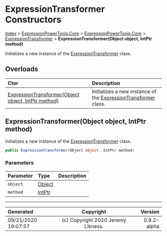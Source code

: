 ﻿# ExpressionTransformer Constructors

[Index](../index.md) > [ExpressionPowerTools.Core](ExpressionPowerTools.Core.a.md) > [ExpressionPowerTools.Core](ExpressionPowerTools.Core.n.md) > [ExpressionTransformer](ExpressionPowerTools.Core.ExpressionTransformer.cs.md) > **ExpressionTransformer(Object object, IntPtr method)**

Initializes a new instance of the [ExpressionTransformer](ExpressionPowerTools.Core.ExpressionTransformer.cs.md) class.

## Overloads

| Ctor | Description |
| :-- | :-- |
| [ExpressionTransformer(Object object, IntPtr method)](#expressiontransformerobject-object-intptr-method) | Initializes a new instance of the [ExpressionTransformer](ExpressionPowerTools.Core.ExpressionTransformer.cs.md) class. |

## ExpressionTransformer(Object object, IntPtr method)

Initializes a new instance of the [ExpressionTransformer](ExpressionPowerTools.Core.ExpressionTransformer.cs.md) class.

```csharp
public ExpressionTransformer(Object object, IntPtr method)
```

### Parameters

| Parameter | Type | Description |
| :-- | :-- | :-- |
| `object` | [Object](https://docs.microsoft.com/dotnet/api/system.object) |  |
| `method` | [IntPtr](https://docs.microsoft.com/dotnet/api/system.intptr) |  |



---

| Generated | Copyright | Version |
| :-- | :-: | --: |
| 09/21/2020 19:07:57 | (c) Copyright 2020 Jeremy Likness. | 0.9.2-alpha |
